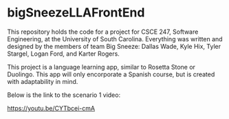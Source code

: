 # bigSneezeLLAFrontEnd

This repository holds the code for a project for CSCE 247, Software Engineering, at the University of South Carolina. Everything was written and designed by the members of team Big Sneeze: Dallas Wade, Kyle Hix, Tyler Stargel, Logan Ford, and Karter Rogers.

This project is a language learning app, similar to Rosetta Stone or Duolingo. This app will only encorporate a Spanish course, but is created with adaptability in mind.

Below is the link to the scenario 1 video:

https://youtu.be/CYTbcei-cmA
